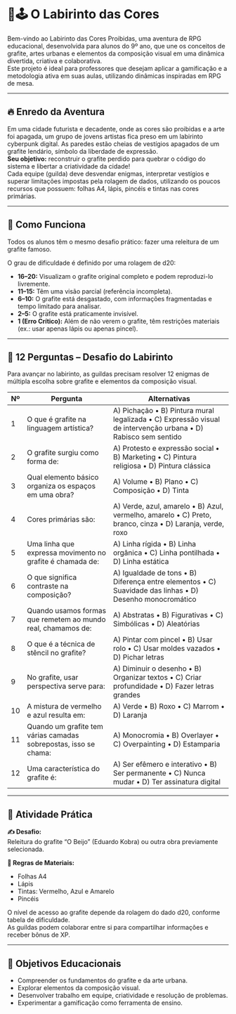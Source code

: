 # 🎨🕹️ O Labirinto das Cores

Bem-vindo ao Labirinto das Cores Proibidas, uma aventura de RPG educacional, desenvolvida para alunos do 9º ano, que une os conceitos de grafite, artes urbanas e elementos da composição visual em uma dinâmica divertida, criativa e colaborativa.  
Este projeto é ideal para professores que desejam aplicar a gamificação e a metodologia ativa em suas aulas, utilizando dinâmicas inspiradas em RPG de mesa.

---

## 🔥 Enredo da Aventura

Em uma cidade futurista e decadente, onde as cores são proibidas e a arte foi apagada, um grupo de jovens artistas fica preso em um labirinto cyberpunk digital. As paredes estão cheias de vestígios apagados de um grafite lendário, símbolo da liberdade de expressão.  
**Seu objetivo:** reconstruir o grafite perdido para quebrar o código do sistema e libertar a criatividade da cidade!  
Cada equipe (guilda) deve desvendar enigmas, interpretar vestígios e superar limitações impostas pela rolagem de dados, utilizando os poucos recursos que possuem: folhas A4, lápis, pincéis e tintas nas cores primárias.

---

## 🎲 Como Funciona

Todos os alunos têm o mesmo desafio prático: fazer uma releitura de um grafite famoso.

O grau de dificuldade é definido por uma rolagem de d20:

- **16–20:** Visualizam o grafite original completo e podem reproduzi-lo livremente.
- **11–15:** Têm uma visão parcial (referência incompleta).
- **6–10:** O grafite está desgastado, com informações fragmentadas e tempo limitado para analisar.
- **2–5:** O grafite está praticamente invisível.
- **1 (Erro Crítico):** Além de não verem o grafite, têm restrições materiais (ex.: usar apenas lápis ou apenas pincel).

---

## 🧠 12 Perguntas – Desafio do Labirinto

Para avançar no labirinto, as guildas precisam resolver 12 enigmas de múltipla escolha sobre grafite e elementos da composição visual.

| Nº | Pergunta | Alternativas |
|----|----------|--------------|
| 1 | O que é grafite na linguagem artística? | A) Pichação • B) Pintura mural legalizada • C) Expressão visual de intervenção urbana • D) Rabisco sem sentido |
| 2 | O grafite surgiu como forma de: | A) Protesto e expressão social • B) Marketing • C) Pintura religiosa • D) Pintura clássica |
| 3 | Qual elemento básico organiza os espaços em uma obra? | A) Volume • B) Plano • C) Composição • D) Tinta |
| 4 | Cores primárias são: | A) Verde, azul, amarelo • B) Azul, vermelho, amarelo • C) Preto, branco, cinza • D) Laranja, verde, roxo |
| 5 | Uma linha que expressa movimento no grafite é chamada de: | A) Linha rígida • B) Linha orgânica • C) Linha pontilhada • D) Linha estática |
| 6 | O que significa contraste na composição? | A) Igualdade de tons • B) Diferença entre elementos • C) Suavidade das linhas • D) Desenho monocromático |
| 7 | Quando usamos formas que remetem ao mundo real, chamamos de: | A) Abstratas • B) Figurativas • C) Simbólicas • D) Aleatórias |
| 8 | O que é a técnica de stêncil no grafite? | A) Pintar com pincel • B) Usar rolo • C) Usar moldes vazados • D) Pichar letras |
| 9 | No grafite, usar perspectiva serve para: | A) Diminuir o desenho • B) Organizar textos • C) Criar profundidade • D) Fazer letras grandes |
| 10 | A mistura de vermelho e azul resulta em: | A) Verde • B) Roxo • C) Marrom • D) Laranja |
| 11 | Quando um grafite tem várias camadas sobrepostas, isso se chama: | A) Monocromia • B) Overlayer • C) Overpainting • D) Estamparia |
| 12 | Uma característica do grafite é: | A) Ser efêmero e interativo • B) Ser permanente • C) Nunca mudar • D) Ter assinatura digital |

---

## 🎨 Atividade Prática

**✍️ Desafio:**  
Releitura do grafite “O Beijo” (Eduardo Kobra) ou outra obra previamente selecionada.

**🔧 Regras de Materiais:**  
- Folhas A4  
- Lápis  
- Tintas: Vermelho, Azul e Amarelo  
- Pincéis  

O nível de acesso ao grafite depende da rolagem do dado d20, conforme tabela de dificuldade.  
As guildas podem colaborar entre si para compartilhar informações e receber bônus de XP.

---

## 🚀 Objetivos Educacionais

- Compreender os fundamentos do grafite e da arte urbana.
- Explorar elementos da composição visual.
- Desenvolver trabalho em equipe, criatividade e resolução de problemas.
- Experimentar a gamificação como ferramenta de ensino.
